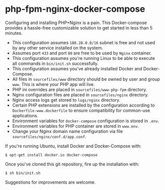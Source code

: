 # php-fpm-nginx-docker-compose

Configuring and installing PHP+Nginx is a pain. This Docker-compose provides a hassle-free customizable solution to get started in less than 5 minutes.

* This configuration assumes `180.28.0.0/16` subnet is free and not used by any other service installed on the system.
* Assumes port `433` and port `80` are free to be used by `Nginx` container.
* This configuration assumes you're running Linux to be able to execute all commands in `bin/init.sh` successfully.
* This configuration assumes you've already installed Docker and Docker-Compose.
* All files in `sourcefiles/www` directory should be owned by user and group `www`. This is where your PHP app will live.
* PHP ini overrides are placed in `sourcefiles/www-php-fpm` directory.
* Nginx configuration files are placed in `sourcefiles/nginx` directory.
* Nginx access logs get stored to `logs/nginx` directory.
* Certain PHP extensions are installed by the configuration according to `Dockerfile-www.dockerfile` to ensure compatibility for common-use applications.
* Environment variables for `docker-compose` configuration is stored in `.env`.
* Environment variables for PHP container are stored in `www.env`.
* Change your Nginx domain name configuration via file `sourcefiles/nginx/conf.d/app.conf`.

If you're running Ubuntu, install Docker and Docker-Compose with:

```
$ apt-get install docker.io docker-compose
```

Once you've cloned this git repository, fire up the installation with:

```
$ sh bin/init.sh
```

Suggestions for improvements are welcome.
